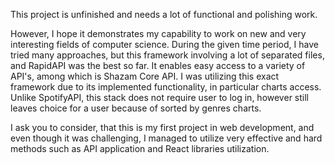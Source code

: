 This project is unfinished and needs a lot of functional and polishing work. 

However, I hope it demonstrates my capability to work on new and very interesting fields of computer science. During the given time period, I have tried many approaches, but this framework involving a lot of separated files, and RapidAPI was the best so far. It enables easy access to a variety of API's, among which is Shazam Core API. I was utilizing this exact framework due to its implemented functionality, in particular charts access. Unlike SpotifyAPI, this stack does not require user to log in, however still leaves choice for a user because of sorted by genres charts.

I ask you to consider, that this is my first project in web development, and even though it was challenging, I managed to utilize very effective and hard methods such as API application and React libraries utilization.
